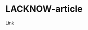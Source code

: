 # LACKNOW-article
[Link](https://prarang.in/lucknow/posts/2177/Lajjat-e-Lucknow---a-bowl-of-delicious-makkhan-malai)
